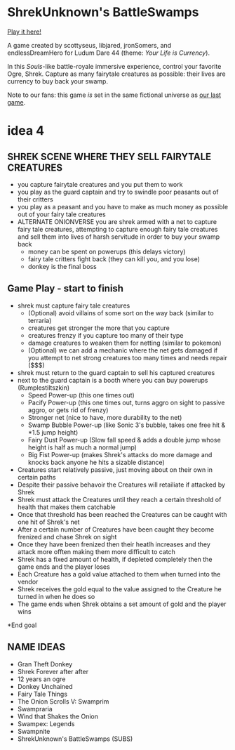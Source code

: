 # ShrekUnknown's BattleSwamps

[Play it here!](https://scottyseus.github.io/shrekunknowns-battleswamps/)

A game created by scottyseus, libjared, jronSomers, and endlessDreamHero for Ludum Dare 44 (theme: _Your Life is Currency_).

In this _Souls_-like battle-royale immersive experience, control your favorite Ogre, Shrek. Capture as many fairytale creatures as possible: their lives are currency to buy back your swamp.

Note to our fans: this game _is_ set in the same fictional universe as [our last game](https://scottyseus.github.io/due-process/).

# idea 4
## SHREK SCENE WHERE THEY SELL FAIRYTALE CREATURES

* you capture fairytale creatures and you put them to work
* you play as the guard captain and try to swindle poor peasants out of their critters
* you play as a peasant and you have to make as much money as possible out of your fairy tale creatures
* ALTERNATE ONIONVERSE you are shrek armed with a net to capture fairy tale creatures, attempting to capture enough fairy tale creatures and sell them into lives of harsh servitude in order to buy your swamp back
    * money can be spent on powerups (this delays victory)
    * fairy tale critters fight back (they can kill you, and you lose)
    * donkey is the final boss

## Game Play - start to finish

* shrek must capture fairy tale creatures
    * (Optional) avoid villains of some sort on the way back (similar to terraria)
    * creatures get stronger the more that you capture
    * creatures frenzy if you capture too many of their type
    * damage creatures to weaken them for netting (similar to pokemon)
    * (Optional) we can add a mechanic where the net gets damaged if you attempt to net strong creatures too many times and needs repair ($$$)
* shrek must return to the guard captain to sell his captured creatures
* next to the guard captain is a booth where you can buy powerups (Rumplestiltszkin)
    * Speed Power-up (this one times out)
    * Pacify Power-up (this one times out, turns aggro on sight to passive aggro, or gets rid of frenzy)
    * Stronger net (nice to have, more durability to the net)
    * Swamp Bubble Power-up (like Sonic 3's bubble, takes one free hit & *1.5 jump height)
    * Fairy Dust Power-up (Slow fall speed & adds a double jump whose height is half as much a          normal jump)
    * Big Fist Power-up (makes Shrek's attacks do more damage and knocks back anyone he hits a sizable distance)
* Creatures start relatively passive, just moving about on their own in certain paths
* Despite their passive behavoir the Creatures will retailiate if attacked by Shrek
* Shrek must attack the Creatures until they reach a certain threshold of health that makes them   catchable
* Once that threshold has been reached the Creatures can be caught with one hit of Shrek's net
* After a certain number of Creatures have been caught they become frenized and chase Shrek on sight
* Once they have been frenized then their heatlh increases and they attack more offten making them more difficult to catch
* Shrek has a fixed amount of health, if depleted completely then the game ends and the player loses
* Each Creature has a gold value attached to them when turned into the vendor 
* Shrek receives the gold equal to the value assigned to the Creature he turned in when he does so
* The game ends when Shrek obtains a set amount of gold and the player wins

*End goal


## NAME IDEAS

* Gran Theft Donkey
* Shrek Forever after after
* 12 years an ogre
* Donkey Unchained
* Fairy Tale Things
* The Onion Scrolls V: Swamprim
* Swampraria
* Wind that Shakes the Onion
* Swampex: Legends
* Swampnite
* ShrekUnknown's BattleSwamps (SUBS)